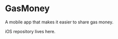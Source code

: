 GasMoney
========

A mobile app that makes it easier to share gas money.

iOS repository lives here.
